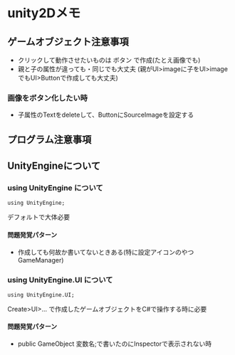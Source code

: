# unity2Dメモ

## ゲームオブジェクト注意事項
+ クリックして動作させたいものは ボタン で作成(たとえ画像でも)
+ 親と子の属性が違っても・同じでも大丈夫 (親がUI>imageに子をUI>imageでもUI>Buttonで作成しても大丈夫)
### 画像をボタン化したい時
+ 子属性のTextをdeleteして、ButtonにSourceImageを設定する

## プログラム注意事項
## UnityEngineについて

### using UnityEngine について
~~~
using UnityEngine;
~~~
デフォルトで大体必要
#### 問題発覚パターン
+ 作成しても何故か書いてないときある(特に設定アイコンのやつGameManager)
  
### using UnityEngine.UI について
~~~
using UnityEngine.UI;
~~~
Create>UI>... で作成したゲームオブジェクトをC#で操作する時に必要
#### 問題発覚パターン
+ public GameObject 変数名;で書いたのにInspectorで表示されない時
